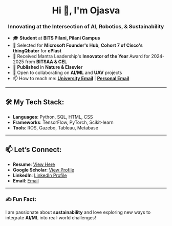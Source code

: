 <h1 align="center">Hi 👋, I'm Ojasva</h1>
<h3 align="center">Innovating at the Intersection of AI, Robotics, & Sustainability</h3>

<!--
<p align="center">
  <img src="https://user-images.githubusercontent.com/illustration.png" alt="Illustration" width="300"/>
</p>
-->

- 🎓 **Student** at **BITS Pilani, Pilani Campus**
- 🚀 Selected for **Microsoft Founder's Hub**, **Cohort 7 of Cisco's thingQbator** for **ePlast**
- 🚀 Received Mantra Leadership's **Innovator of the Year** Award for 2024-2025 from **BITSAA & CEL**
- 📜 **Published** in **Nature & Elsevier**
- 💼 Open to collaborating on **AI/ML** and **UAV** projects
- 📫 How to reach me: **[University Email](mailto:f20212378@pilani.bits-pilani.ac.in)** | **[Personal Email](mailto:ojasvagoyal9@gmail.com)**

---

## 🛠️ My Tech Stack:
- **Languages**: Python, SQL, HTML, CSS
- **Frameworks**: TensorFlow, PyTorch, Scikit-learn
- **Tools**: ROS, Gazebo, Tableau, Metabase

---

## 📫 Let’s Connect:
- **Resume**: [View Here](#)
- **Google Scholar**: [View Profile](https://scholar.google.com/citations?user=PC6cUHYAAAAJ&hl)
- **LinkedIn**: [LinkedIn Profile](https://linkedin.com/in/ojasva-goyal-476422230/)
- **Email**: [Email](mailto:ojasvagoyal9@gmail.com)

---

### ✍️ Fun Fact:
I am passionate about **sustainability** and love exploring new ways to integrate **AI/ML** into real-world challenges!


<!--
# Hi there! 👋 Welcome to my GitHub

I'm Ojasva Goyal, a **Civil Engineering and Data Science student at BITS Pilani** with a passion for **AI/ML, UAV programming, and sustainability**. I love merging engineering principles with cutting-edge technologies to solve real-world problems.
My academic foundation, coupled with hands-on projects and research, has allowed me to explore diverse applications of AI and ML in fields such as agriculture, sustainability, and robotics.

---

## 🛠️ My Tech Stack:
- **Languages**: Python, SQL, HTML, CSS
- **Frameworks**: TensorFlow, PyTorch, Scikit-learn
- **Tools**: ROS, Gazebo, Tableau, Metabase

---

## 🏆 Achievements:
- Published research in **Scientific Reports** on agricultural diagnostics.
- Selected for **Microsoft Founders Hub** with **ePlast**.

---

## 📫 Let’s Connect:
- **Resume**: [View Here](#)
- **Google Scholar**: [View Profile](https://scholar.google.com/citations?user=PC6cUHYAAAAJ&hl)
- **LinkedIn**: [Your LinkedIn Profile](https://linkedin.com/in/ojasva-goyal-476422230/)
- **Email**: [Your Email](mailto:ojasvagoyal9@gmail.com)

---

### 🌟 Fun Fact:
I’m committed to leveraging technology for a greener, more sustainable future!
-->

<!--
**Ojasva-Goyal/Ojasva-Goyal** is a ✨ _special_ ✨ repository because its `README.md` (this file) appears on your GitHub profile.

Here are some ideas to get you started:

- 🔭 I’m currently working on ...
- 🌱 I’m currently learning ...
- 👯 I’m looking to collaborate on ...
- 🤔 I’m looking for help with ...
- 💬 Ask me about ...
- 📫 How to reach me: ...
- 😄 Pronouns: ...
- ⚡ Fun fact: ...
-->
